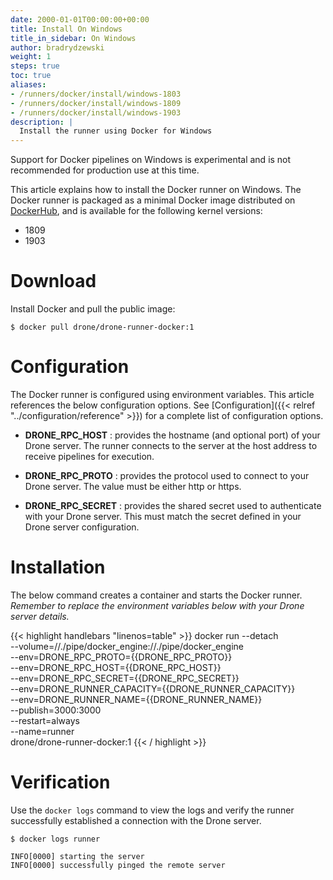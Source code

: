 ```yaml
---
date: 2000-01-01T00:00:00+00:00
title: Install On Windows
title_in_sidebar: On Windows
author: bradrydzewski
weight: 1
steps: true
toc: true
aliases:
- /runners/docker/install/windows-1803
- /runners/docker/install/windows-1809
- /runners/docker/install/windows-1903
description: |
  Install the runner using Docker for Windows
---
```


<div class="alert alert-error">
Support for Docker pipelines on Windows is experimental and is not recommended for production use at this time.
</div>

This article explains how to install the Docker runner on Windows. The Docker runner is packaged as a minimal Docker image distributed on [DockerHub](https://hub.docker.com/r/drone/drone-runner-docker), and is available for the following kernel versions:

* 1809
* 1903

# Download

Install Docker and pull the public image:

```
$ docker pull drone/drone-runner-docker:1
```

# Configuration

The Docker runner is configured using environment variables. This article references the below configuration options. See [Configuration]({{< relref "../configuration/reference" >}}) for a complete list of configuration options.

* __DRONE_RPC_HOST__
  : provides the hostname (and optional port) of your Drone server. The runner connects to the server at the host address to receive pipelines for execution.

* __DRONE_RPC_PROTO__
  : provides the protocol used to connect to your Drone server. The value must be either http or https.

* __DRONE_RPC_SECRET__
  : provides the shared secret used to authenticate with your Drone server. This must match the secret defined in your Drone server configuration.

# Installation

The below command creates a container and starts the Docker runner. _Remember to replace the environment variables below with your Drone server details._

{{< highlight handlebars "linenos=table" >}}
docker run --detach \
  --volume=//./pipe/docker_engine://./pipe/docker_engine \
  --env=DRONE_RPC_PROTO={{DRONE_RPC_PROTO}} \
  --env=DRONE_RPC_HOST={{DRONE_RPC_HOST}} \
  --env=DRONE_RPC_SECRET={{DRONE_RPC_SECRET}} \
  --env=DRONE_RUNNER_CAPACITY={{DRONE_RUNNER_CAPACITY}} \
  --env=DRONE_RUNNER_NAME={{DRONE_RUNNER_NAME}} \
  --publish=3000:3000 \
  --restart=always \
  --name=runner \
  drone/drone-runner-docker:1
{{< / highlight >}}

# Verification

Use the `docker logs` command to view the logs and verify the runner successfully established a connection with the Drone server.

```
$ docker logs runner

INFO[0000] starting the server
INFO[0000] successfully pinged the remote server 
```